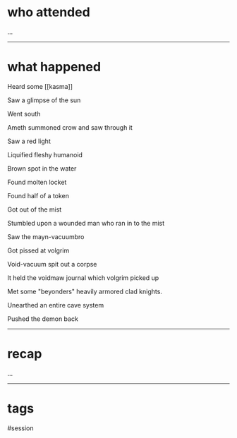 # who attended

...

---
# what happened

Heard some [[kasma]]

Saw a glimpse of the sun

Went south

Ameth summoned crow and saw through it

Saw a red light

Liquified fleshy humanoid

Brown spot in the water

Found molten locket

Found half of a token

Got out of the mist

Stumbled upon a wounded man who ran in to the mist

Saw the mayn-vacuumbro

Got pissed at volgrim

Void-vacuum spit out a corpse

It held the voidmaw journal which volgrim picked up

Met some "beyonders" heavily armored clad knights.

Unearthed an entire cave system

Pushed the demon back


---
# recap

...

---
# tags

#session